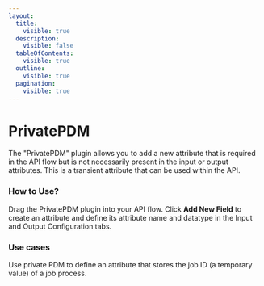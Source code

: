 ```yaml
---
layout:
  title:
    visible: true
  description:
    visible: false
  tableOfContents:
    visible: true
  outline:
    visible: true
  pagination:
    visible: true
---
```


# PrivatePDM

The "PrivatePDM" plugin allows you to add a new attribute that is required in the API flow but is not necessarily present in the input or output attributes. This is a transient attribute that can be used within the API.

### How to Use?

Drag the PrivatePDM plugin into your API flow. Click **Add New Field** to create an attribute and define its attribute name and datatype in the Input and Output Configuration tabs.

### Use cases

Use private PDM to define an attribute that stores the job ID (a temporary value) of a job process.
